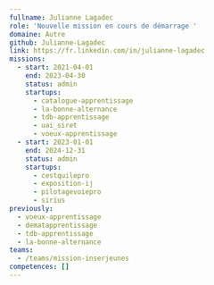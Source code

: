 ```yaml
---
fullname: Julianne Lagadec
role: 'Nouvelle mission en cours de démarrage '
domaine: Autre
github: Julianne-Lagadec
link: https://fr.linkedin.com/in/julianne-lagadec
missions:
  - start: 2021-04-01
    end: 2023-04-30
    status: admin
    startups:
      - catalogue-apprentissage
      - la-bonne-alternance
      - tdb-apprentissage
      - uai_siret
      - voeux-apprentissage
  - start: 2023-01-01
    end: 2024-12-31
    status: admin
    startups:
      - cestquilepro
      - exposition-ij
      - pilotagevoiepro
      - sirius
previously:
  - voeux-apprentissage
  - dematapprentissage
  - tdb-apprentissage
  - la-bonne-alternance
teams:
  - /teams/mission-inserjeunes
competences: []
---
```

